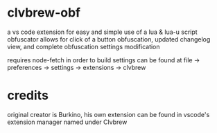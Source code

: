 # clvbrew-obf

a vs code extension for easy and simple use of a lua & lua-u script obfuscator
allows for click of a button obfuscation, updated changelog view, and complete obfuscation settings modification

requires node-fetch in order to build
settings can be found at file -> preferences -> settings -> extensions -> clvbrew

# credits

original creator is Burkino, his own extension can be found in vscode's extension manager named under Clvbrew